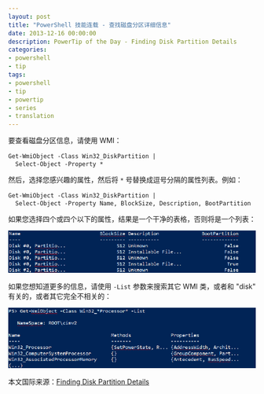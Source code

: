 ```yaml
---
layout: post
title: "PowerShell 技能连载 - 查找磁盘分区详细信息"
date: 2013-12-16 00:00:00
description: PowerTip of the Day - Finding Disk Partition Details
categories:
- powershell
- tip
tags:
- powershell
- tip
- powertip
- series
- translation
---
```

要查看磁盘分区信息，请使用 WMI：

	Get-WmiObject -Class Win32_DiskPartition |
	  Select-Object -Property *

然后，选择您感兴趣的属性，然后将 `*` 号替换成逗号分隔的属性列表。例如：

	Get-WmiObject -Class Win32_DiskPartition |
	  Select-Object -Property Name, BlockSize, Description, BootPartition

如果您选择四个或四个以下的属性，结果是一个干净的表格，否则将是一个列表：

![](/img/2013-12-16-finding-disk-partition-details-001.png)

如果您想知道更多的信息，请使用 `-List` 参数来搜索其它 WMI 类，或者和 "disk" 有关的，或者其它完全不相关的：

![](/img/2013-12-16-finding-disk-partition-details-002.png)

<!--more-->
本文国际来源：[Finding Disk Partition Details](http://community.idera.com/powershell/powertips/b/tips/posts/finding-disk-partition-details)
